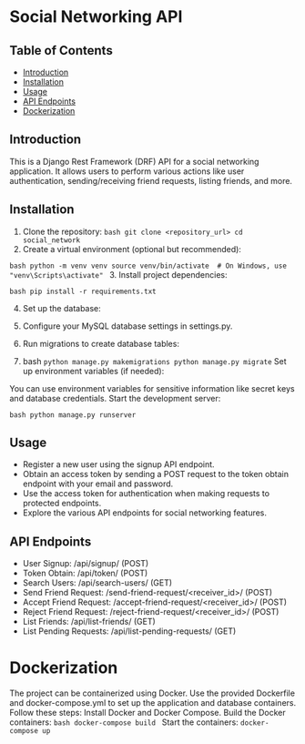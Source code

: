 # Social Networking API

## Table of Contents

- [Introduction](#introduction)
- [Installation](#installation)
- [Usage](#usage)
- [API Endpoints](#api-endpoints)
- [Dockerization](#dockerization)

## Introduction

This is a Django Rest Framework (DRF) API for a social networking application. It allows users to perform various actions like user authentication, sending/receiving friend requests, listing friends, and more.

## Installation

1. Clone the repository:
`bash
git clone <repository_url>
cd social_network
`
2. Create a virtual environment (optional but recommended):

`bash
python -m venv venv
source venv/bin/activate  # On Windows, use "venv\Scripts\activate"
`
3. Install project dependencies:

`bash
pip install -r requirements.txt
`

4. Set up the database:

5. Configure your MySQL database settings in settings.py.
6. Run migrations to create database tables:

7. bash
`
python manage.py makemigrations
python manage.py migrate
`
Set up environment variables (if needed):

You can use environment variables for sensitive information like secret keys and database credentials.
Start the development server:

`bash
python manage.py runserver
`

## Usage
- Register a new user using the signup API endpoint.
- Obtain an access token by sending a POST request to the token obtain endpoint with your email and password.
- Use the access token for authentication when making requests to protected endpoints.
- Explore the various API endpoints for social networking features.

## API Endpoints
- User Signup: /api/signup/ (POST)
- Token Obtain: /api/token/ (POST)
- Search Users: /api/search-users/ (GET)
- Send Friend Request: /send-friend-request/<receiver_id>/ (POST)
- Accept Friend Request: /accept-friend-request/<receiver_id>/ (POST)
- Reject Friend Request: /reject-friend-request/<receiver_id>/ (POST)
- List Friends: /api/list-friends/ (GET)
- List Pending Requests: /api/list-pending-requests/ (GET)

# Dockerization
The project can be containerized using Docker. Use the provided Dockerfile and docker-compose.yml to set up the application and database containers. Follow these steps:
Install Docker and Docker Compose.
Build the Docker containers:
`bash
docker-compose build
`
Start the containers:
`docker-compose up
`
